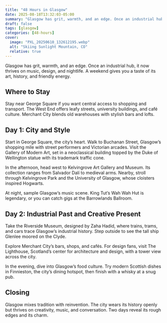 ```yaml
---
title: "48 Hours in Glasgow"
date: 2025-08-18T13:32:03-05:00
summary: "Glasgow has grit, warmth, and an edge. Once an industrial hub, it now thrives on music, design, and nightlife. A weekend gives you a taste of its art, history, and friendly energy."
draft: false
tags: [glasgow]
categories: [48-hours]
cover:
  image: "PXL_20250610_132612195.webp"
  alt: "Skiing Sunlight Mountain, CO"
  relative: true
---
```



Glasgow has grit, warmth, and an edge. Once an industrial hub, it now thrives on music, design, and nightlife. A weekend gives you a taste of its art, history, and friendly energy.



## Where to Stay

Stay near George Square if you want central access to shopping and transport. The West End offers leafy streets, university buildings, and café culture. Merchant City blends old warehouses with stylish bars and lofts.



## Day 1: City and Style

Start in George Square, the city’s heart. Walk to Buchanan Street, Glasgow’s shopping mile with street performers and Victorian arcades. Visit the Gallery of Modern Art, set in a neoclassical building topped by the Duke of Wellington statue with its trademark traffic cone.

In the afternoon, head west to Kelvingrove Art Gallery and Museum. Its collection ranges from Salvador Dalí to medieval arms. Nearby, stroll through Kelvingrove Park and the University of Glasgow, whose cloisters inspired Hogwarts.

At night, sample Glasgow’s music scene. King Tut’s Wah Wah Hut is legendary, or you can catch gigs at the Barrowlands Ballroom.



## Day 2: Industrial Past and Creative Present

Take the Riverside Museum, designed by Zaha Hadid, where trains, trams, and cars trace Glasgow’s industrial history. Step outside to see the tall ship Glenlee moored on the Clyde.

Explore Merchant City’s bars, shops, and cafés. For design fans, visit The Lighthouse, Scotland’s center for architecture and design, with a tower view across the city.

In the evening, dive into Glasgow’s food culture. Try modern Scottish dishes in Finnieston, the city’s dining hotspot, then finish with a whisky at a snug pub.



## Closing

Glasgow mixes tradition with reinvention. The city wears its history openly but thrives on creativity, music, and conversation. Two days reveal its rough edges and its charm.

